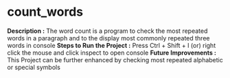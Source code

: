# count_words
**Description :**
The word count is a program to check the most repeated words in a paragraph and to the display most commonly repeated three words in console
**Steps to Run the Project :**
Press Ctrl + Shift + I (or) right click the mouse and click inspect to open console
**Future Improvements :**
This Project can be further enhanced by checking most repeated alphabetic or special symbols
